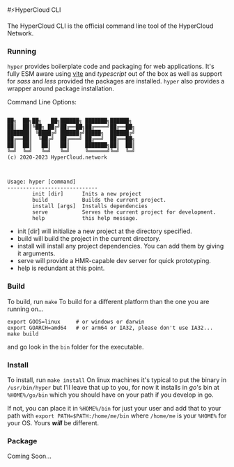 #⚡️HyperCloud CLI

The HyperCloud CLI is the official command line tool of the HyperCloud Network.

### Running
`hyper` provides boilerplate code and packaging for web applications. It's fully ESM aware using
[vite](https://vite.dev) and *typescript* out of the box as well as support for *sass* and *less*
provided the packages are installed. `hyper` also provides a wrapper around package installation.

Command Line Options:
```

██╗  ██╗██╗   ██╗██████╗ ███████╗██████╗
██║  ██║╚██╗ ██╔╝██╔══██╗██╔════╝██╔══██╗
███████║ ╚████╔╝ ██████╔╝█████╗  ██████╔╝
██╔══██║  ╚██╔╝  ██╔═══╝ ██╔══╝  ██╔══██╗
██║  ██║   ██║   ██║     ███████╗██║  ██║
╚═╝  ╚═╝   ╚═╝   ╚═╝     ╚══════╝╚═╝  ╚═╝
(c) 2020-2023 HyperCloud.network



Usage: hyper [command]
-----------------------------
        init [dir]      Inits a new project
        build           Builds the current project.
        install [args]  Installs dependencies
        serve           Serves the current project for development.
        help            this help message.
```
* init [dir] will initialize a new project at the directory specified.
* build will build the project in the current directory.
* install will install any project dependencies. You can add them by giving it arguments.
* serve will provide a HMR-capable dev server for quick prototyping.
* help is redundant at this point. 
### Build

To build, run `make`
To build for a different platform than the one you are running on...
```
export GOOS=linux     # or windows or darwin
export GOARCH=amd64   # or arm64 or IA32, please don't use IA32...
make build
```
and go look in the `bin` folder for the executable.
### Install

To install, run `make install`
On linux machines it's typical to put the binary in `/usr/bin/hyper` but
I'll leave that up to you, for now it installs in *go*'s bin at
`%HOME%/go/bin` which you should have on your path if you develop in go.

If not, you can place it in `%HOME%/bin` for just your user and add that
to your path with `export PATH=$PATH:/home/me/bin` where `/home/me` is your 
`%HOME%` for your OS. Yours **_will_** be different.

### Package

Coming Soon...